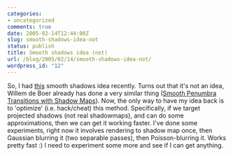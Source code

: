 ```yaml
---
categories:
- uncategorized
comments: true
date: 2005-02-14T12:44:00Z
slug: smooth-shadows-idea-not
status: publish
title: Smooth shadows idea (not)
url: /blog/2005/02/14/smooth-shadows-idea-not/
wordpress_id: "12"
---
```


So, I had [this](/blog/2005/02/11/things-to-try) smooth shadows idea recently. Turns out that it's not an idea, Willem de Boer already has done a very similar thing ([Smooth Penumbra Transitions with Shadow Maps](http://www.whdeboer.com/writings.html)). Now, the only way to have my idea back is to 'optimize' (i.e. hack/cheat) this method. Specifically, if we target projected shadows (not real shadowmaps), and can do some approximations, then we can get it working faster. I've done some experiments, right now it involves rendering to shadow map once, then Gaussian blurring it (two separable passes), then Poisson-blurring it. Works pretty fast :) I need to experiment some more and see if I can get anything.

